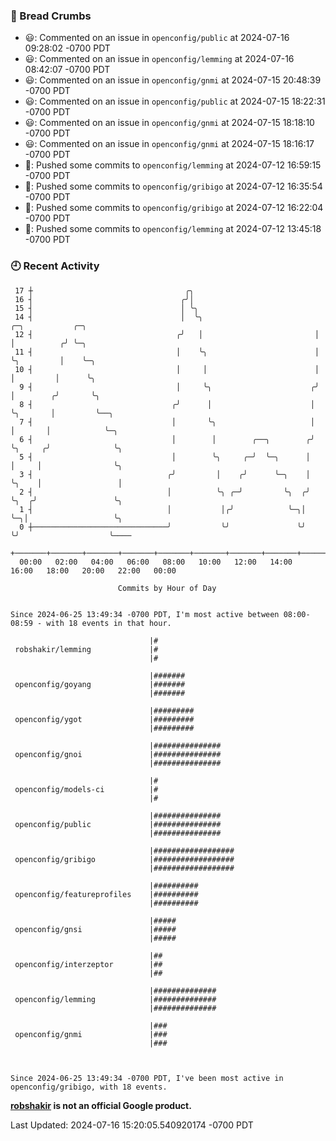 ### 🍞 Bread Crumbs

 * 😃: Commented on an issue in `openconfig/public` at 2024-07-16 09:28:02 -0700 PDT
 * 😃: Commented on an issue in `openconfig/lemming` at 2024-07-16 08:42:07 -0700 PDT
 * 😃: Commented on an issue in `openconfig/gnmi` at 2024-07-15 20:48:39 -0700 PDT
 * 😃: Commented on an issue in `openconfig/public` at 2024-07-15 18:22:31 -0700 PDT
 * 😃: Commented on an issue in `openconfig/gnmi` at 2024-07-15 18:18:10 -0700 PDT
 * 😃: Commented on an issue in `openconfig/gnmi` at 2024-07-15 18:16:17 -0700 PDT
 * 🚢: Pushed some commits to `openconfig/lemming` at 2024-07-12 16:59:15 -0700 PDT
 * 🚢: Pushed some commits to `openconfig/gribigo` at 2024-07-12 16:35:54 -0700 PDT
 * 🚢: Pushed some commits to `openconfig/gribigo` at 2024-07-12 16:22:04 -0700 PDT
 * 🚢: Pushed some commits to `openconfig/lemming` at 2024-07-12 13:45:18 -0700 PDT

### 🕘 Recent Activity
```
 17 ┼                                  ╭╮
 16 ┤                                 ╭╯│
 15 ┤                                 │ ╰╮
 14 ┤                                 │  ╰╮                         ╭─╮           ╭─╮
 12 ┤                                ╭╯   │                         │ │          ╭╯ ╰─╮
 11 ┤                                │    ╰╮                        │ ╰╮         │    ╰─╮
 10 ┤                                │     │                        │  │         │      ╰╮
  9 ┤                                │     ╰╮                      ╭╯  │        ╭╯       ╰╮
  8 ┤                               ╭╯      │                      │   ╰╮       │         ╰──╮
  7 ┤                               │       ╰╮                     │    │       │            ╰─╮
  6 ┤                               │        │        ╭──╮        ╭╯    ╰╮     ╭╯              ╰╮
  5 ┤                               │        ╰╮     ╭─╯  ╰─╮      │      │     │                ╰╮
  3 ┤                              ╭╯         │    ╭╯      ╰─╮    │      ╰╮    │                 │
  2 ┤                              │          ╰╮ ╭─╯         ╰╮  ╭╯       ╰╮  ╭╯                 ╰╮
  1 ┤                              │           │╭╯            ╰─╮│         ╰─╮│                   ╰╮
  0 ┼──────────────────────────────╯           ╰╯               ╰╯           ╰╯                    ╰────
    +───────+───────+───────+───────+───────+───────+───────+───────+───────+───────+───────+───────+────
  00:00   02:00   04:00   06:00   08:00   10:00   12:00   14:00   16:00   18:00   20:00   22:00   00:00   

						Commits by Hour of Day


Since 2024-06-25 13:49:34 -0700 PDT, I'm most active between 08:00-08:59 - with 18 events in that hour.

```



```
                               |#
 robshakir/lemming             |#
                               |#

                               |#######
 openconfig/goyang             |#######
                               |#######

                               |#########
 openconfig/ygot               |#########
                               |#########

                               |###############
 openconfig/gnoi               |###############
                               |###############

                               |#
 openconfig/models-ci          |#
                               |#

                               |###############
 openconfig/public             |###############
                               |###############

                               |##################
 openconfig/gribigo            |##################
                               |##################

                               |##########
 openconfig/featureprofiles    |##########
                               |##########

                               |#####
 openconfig/gnsi               |#####
                               |#####

                               |##
 openconfig/interzeptor        |##
                               |##

                               |##############
 openconfig/lemming            |##############
                               |##############

                               |###
 openconfig/gnmi               |###
                               |###



Since 2024-06-25 13:49:34 -0700 PDT, I've been most active in openconfig/gribigo, with 18 events.

```
**[robshakir](mailto:robjs@google.com) is not an official Google product.**  


Last Updated: 2024-07-16 15:20:05.540920174 -0700 PDT

